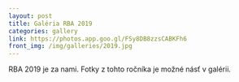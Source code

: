 ```yaml
---
layout: post
title: Galéria RBA 2019
categories: gallery
link: https://photos.app.goo.gl/FSy8DB8zzsCABKFh6
front_img: /img/galleries/2019.jpg
---
```


RBA 2019 je za nami. Fotky z tohto ročníka je možné násť v galérii.